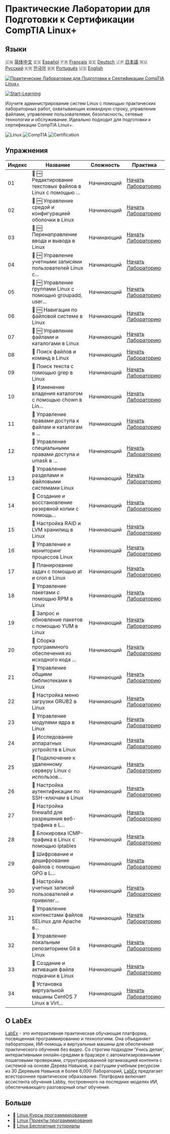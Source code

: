 # Практические Лаборатории для Подготовки к Сертификации CompTIA Linux+

## Языки

🇨🇳 [简体中文](README_zh.md) 🇪🇸 [Español](README_es.md) 🇫🇷 [Français](README_fr.md) 🇩🇪 [Deutsch](README_de.md) 🇯🇵 [日本語](README_ja.md) 🇷🇺 [Русский](README_ru.md) 🇰🇷 [한국어](README_ko.md) 🇧🇷 [Português](README_pt.md) 🇺🇸 [English](README.md) 

[![Практические Лаборатории для Подготовки к Сертификации CompTIA Linux+](https://cover-creator.labex.io/comptia-linux-plus-training-labs.png?lang=ru)](https://labex.io/ru/courses/comptia-linux-plus-training-labs)

[![Start-Learning](https://img.shields.io/badge/Start-Learning-whitesmoke?style=for-the-badge)](https://labex.io/ru/courses/comptia-linux-plus-training-labs)

Изучите администрирование систем Linux с помощью практических лабораторных работ, охватывающих командную строку, управление файлами, управление пользователями, безопасность, сетевые технологии и обслуживание. Идеально подходит для подготовки к сертификации CompTIA Linux+.

![Linux](https://img.shields.io/badge/Linux-whitesmoke?style=for-the-badge&logo=linux)
![CompTIA](https://img.shields.io/badge/CompTIA-whitesmoke?style=for-the-badge&logo=comptia)
![Certification](https://img.shields.io/badge/Certification-whitesmoke?style=for-the-badge&logo=certification)


## Упражнения

|   Индекс | Название                                                    | Сложность   | Практика                                                                                                                                                                                     |
|----------|-------------------------------------------------------------|-------------|----------------------------------------------------------------------------------------------------------------------------------------------------------------------------------------------|
|       01 | 🧩 🆓 Редактирование текстовых файлов в Linux с помощью ... | Начинающий  | <a target='_blank' href='https://labex.io/ru/labs/comptia-edit-text-files-in-linux-with-vim-and-nano-591076?course=comptia-linux-plus-training-labs'>Начать Лабораторию</a>                  |
|       02 | 🧩 🆓 Управление средой и конфигурацией оболочки в Linux    | Начинающий  | <a target='_blank' href='https://labex.io/ru/labs/comptia-manage-shell-environment-and-configuration-in-linux-590838?course=comptia-linux-plus-training-labs'>Начать Лабораторию</a>         |
|       03 | 🧩 🆓 Перенаправление ввода и вывода в Linux                | Начинающий  | <a target='_blank' href='https://labex.io/ru/labs/comptia-redirecting-input-and-output-in-linux-590840?course=comptia-linux-plus-training-labs'>Начать Лабораторию</a>                       |
|       04 | 🧩 🆓 Управление учетными записями пользователей Linux с... | Начинающий  | <a target='_blank' href='https://labex.io/ru/labs/comptia-manage-linux-user-accounts-with-useradd-usermod-and-userdel-590837?course=comptia-linux-plus-training-labs'>Начать Лабораторию</a> |
|       05 | 🧩 🆓 Управление группами Linux с помощью groupadd, user... | Начинающий  | <a target='_blank' href='https://labex.io/ru/labs/comptia-manage-linux-groups-with-groupadd-usermod-and-groupdel-590836?course=comptia-linux-plus-training-labs'>Начать Лабораторию</a>      |
|       06 | 🧩 🆓 Навигация по файловой системе в Linux                 | Начинающий  | <a target='_blank' href='https://labex.io/ru/labs/comptia-navigate-the-filesystem-in-linux-590971?course=comptia-linux-plus-training-labs'>Начать Лабораторию</a>                            |
|       07 | 🧩 🆓 Управление файлами и каталогами в Linux               | Начинающий  | <a target='_blank' href='https://labex.io/ru/labs/comptia-manage-files-and-directories-in-linux-590835?course=comptia-linux-plus-training-labs'>Начать Лабораторию</a>                       |
|       08 | 🧩  Поиск файлов и команд в Linux                           | Начинающий  | <a target='_blank' href='https://labex.io/ru/labs/comptia-find-files-and-commands-in-linux-590834?course=comptia-linux-plus-training-labs'>Начать Лабораторию</a>                            |
|       09 | 🧩  Поиск текста с помощью grep в Linux                     | Начинающий  | <a target='_blank' href='https://labex.io/ru/labs/comptia-search-text-with-grep-in-linux-590841?course=comptia-linux-plus-training-labs'>Начать Лабораторию</a>                              |
|       10 | 🧩  Изменение владения каталогом с помощью chown в Lin...   | Начинающий  | <a target='_blank' href='https://labex.io/ru/labs/comptia-modify-directory-ownership-with-chown-in-linux-590847?course=comptia-linux-plus-training-labs'>Начать Лабораторию</a>              |
|       11 | 🧩  Управление правами доступа к файлам и каталогам в ...   | Начинающий  | <a target='_blank' href='https://labex.io/ru/labs/comptia-manage-file-and-directory-permissions-in-linux-590844?course=comptia-linux-plus-training-labs'>Начать Лабораторию</a>              |
|       12 | 🧩  Управление специальными правами доступа и umask в ...   | Начинающий  | <a target='_blank' href='https://labex.io/ru/labs/linux-manage-special-permissions-and-umask-in-linux-590846?course=comptia-linux-plus-training-labs'>Начать Лабораторию</a>                 |
|       13 | 🧩  Управление разделами и файловыми системами Linux        | Начинающий  | <a target='_blank' href='https://labex.io/ru/labs/comptia-manage-linux-partitions-and-filesystems-590845?course=comptia-linux-plus-training-labs'>Начать Лабораторию</a>                     |
|       14 | 🧩  Создание и восстановление резервной копии с помощь...   | Начинающий  | <a target='_blank' href='https://labex.io/ru/labs/comptia-create-and-restore-a-backup-with-tar-in-linux-590843?course=comptia-linux-plus-training-labs'>Начать Лабораторию</a>               |
|       15 | 🧩  Настройка RAID и LVM хранилищ в Linux                   | Начинающий  | <a target='_blank' href='https://labex.io/ru/labs/comptia-configure-raid-and-lvm-storage-in-linux-590842?course=comptia-linux-plus-training-labs'>Начать Лабораторию</a>                     |
|       16 | 🧩  Управление и мониторинг процессов Linux                 | Начинающий  | <a target='_blank' href='https://labex.io/ru/labs/comptia-manage-and-monitor-linux-processes-590864?course=comptia-linux-plus-training-labs'>Начать Лабораторию</a>                          |
|       17 | 🧩  Планирование задач с помощью at и cron в Linux          | Начинающий  | <a target='_blank' href='https://labex.io/ru/labs/comptia-schedule-tasks-with-at-and-cron-in-linux-590870?course=comptia-linux-plus-training-labs'>Начать Лабораторию</a>                    |
|       18 | 🧩  Управление пакетами с помощью RPM в Linux               | Начинающий  | <a target='_blank' href='https://labex.io/ru/labs/rhel-managing-packages-with-rpm-in-linux-590868?course=comptia-linux-plus-training-labs'>Начать Лабораторию</a>                            |
|       19 | 🧩  Запрос и обновление пакетов с помощью YUM в Linux       | Начинающий  | <a target='_blank' href='https://labex.io/ru/labs/rhel-query-and-update-packages-with-yum-in-linux-590869?course=comptia-linux-plus-training-labs'>Начать Лабораторию</a>                    |
|       20 | 🧩  Сборка программного обеспечения из исходного кода ...   | Начинающий  | <a target='_blank' href='https://labex.io/ru/labs/comptia-build-software-from-source-code-in-linux-590853?course=comptia-linux-plus-training-labs'>Начать Лабораторию</a>                    |
|       21 | 🧩  Управление общими библиотеками в Linux                  | Начинающий  | <a target='_blank' href='https://labex.io/ru/labs/comptia-manage-shared-libraries-in-linux-590867?course=comptia-linux-plus-training-labs'>Начать Лабораторию</a>                            |
|       22 | 🧩  Настройка меню загрузки GRUB2 в Linux                   | Начинающий  | <a target='_blank' href='https://labex.io/ru/labs/comptia-customize-the-grub2-boot-menu-in-linux-590859?course=comptia-linux-plus-training-labs'>Начать Лабораторию</a>                      |
|       23 | 🧩  Управление модулями ядра в Linux                        | Начинающий  | <a target='_blank' href='https://labex.io/ru/labs/comptia-manage-kernel-modules-in-linux-590865?course=comptia-linux-plus-training-labs'>Начать Лабораторию</a>                              |
|       24 | 🧩  Исследование аппаратных устройств в Linux               | Начинающий  | <a target='_blank' href='https://labex.io/ru/labs/comptia-explore-hardware-devices-in-linux-590861?course=comptia-linux-plus-training-labs'>Начать Лабораторию</a>                           |
|       25 | 🧩  Подключение к удаленному серверу Linux с использов...   | Начинающий  | <a target='_blank' href='https://labex.io/ru/labs/linux-connect-to-a-remote-linux-server-using-ssh-590857?course=comptia-linux-plus-training-labs'>Начать Лабораторию</a>                    |
|       26 | 🧩  Настройка аутентификации по SSH-ключам в Linux          | Начинающий  | <a target='_blank' href='https://labex.io/ru/labs/comptia-configure-ssh-public-key-authentication-in-linux-590855?course=comptia-linux-plus-training-labs'>Начать Лабораторию</a>            |
|       27 | 🧩  Настройка firewalld для разрешения веб-трафика в L...   | Начинающий  | <a target='_blank' href='https://labex.io/ru/labs/comptia-configure-firewalld-to-allow-web-traffic-in-linux-590854?course=comptia-linux-plus-training-labs'>Начать Лабораторию</a>           |
|       28 | 🧩  Блокировка ICMP-трафика в Linux с помощью iptables      | Начинающий  | <a target='_blank' href='https://labex.io/ru/labs/comptia-block-icmp-traffic-in-linux-using-iptables-590852?course=comptia-linux-plus-training-labs'>Начать Лабораторию</a>                  |
|       29 | 🧩  Шифрование и дешифрование файлов с помощью GPG в L...   | Начинающий  | <a target='_blank' href='https://labex.io/ru/labs/comptia-encrypt-and-decrypt-files-with-gpg-in-linux-590860?course=comptia-linux-plus-training-labs'>Начать Лабораторию</a>                 |
|       30 | 🧩  Настройка учетных записей пользователей и привилег...   | Начинающий  | <a target='_blank' href='https://labex.io/ru/labs/comptia-configure-user-accounts-and-sudo-privileges-in-linux-590856?course=comptia-linux-plus-training-labs'>Начать Лабораторию</a>        |
|       31 | 🧩  Управление контекстами файлов SELinux для Apache в...   | Начинающий  | <a target='_blank' href='https://labex.io/ru/labs/comptia-manage-selinux-file-contexts-for-apache-in-linux-590866?course=comptia-linux-plus-training-labs'>Начать Лабораторию</a>            |
|       32 | 🧩  Управление локальным репозиторием Git в Linux           | Начинающий  | <a target='_blank' href='https://labex.io/ru/labs/comptia-manage-a-local-git-repository-in-linux-590863?course=comptia-linux-plus-training-labs'>Начать Лабораторию</a>                      |
|       33 | 🧩  Создание и активация файла подкачки в Linux             | Начинающий  | <a target='_blank' href='https://labex.io/ru/labs/comptia-create-and-activate-a-swap-file-in-linux-590858?course=comptia-linux-plus-training-labs'>Начать Лабораторию</a>                    |
|       34 | 🧩  Установка виртуальной машины CentOS 7 Linux в Virt...   | Начинающий  | <a target='_blank' href='https://labex.io/ru/labs/comptia-install-a-centos-7-linux-vm-in-virtualbox-590862?course=comptia-linux-plus-training-labs'>Начать Лабораторию</a>                   |

## О LabEx

[LabEx](https://labex.io) - это интерактивная практическая обучающая платформа, посвященная программированию и технологиям. Она объединяет лаборатории, ИИ-помощь и виртуальные машины для обеспечения практического обучения без видео. Со строгим подходом 'Учись делая', интерактивными онлайн-средами в браузере с автоматизированными пошаговыми проверками, структурированной организацией контента с системой на основе Дерева Навыков, и растущим учебным ресурсом из 30 Деревьев Навыков и более 6,000 Лабораторий, [LabEx](https://labex.io) предлагает всестороннее практическое образование. Платформа включает ассистента обучения Labby, построенного на последних моделях ИИ, обеспечивающего разговорный опыт обучения.

## Больше

- 🔗 [Linux Курсы программирования](https://github.com/labex-labs/awesome-programming-courses)
- 🔗 [Linux Проекты программирования](https://github.com/labex-labs/awesome-programming-projects)
- 🔗 [Linux Бесплатные туториалы](https://github.com/labex-labs/linux-free-tutorials)

